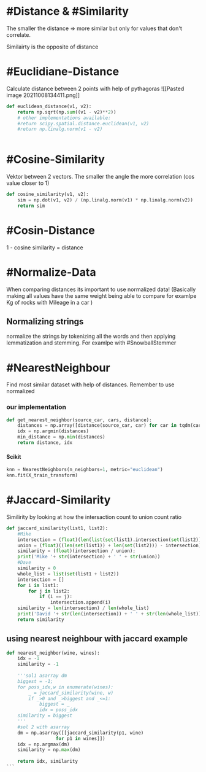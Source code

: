 # #Distance & #Similarity

The smaller the distance => more similar but only for values that don't correlate.


Similairty is the opposite of distance

# #Euclidiane-Distance
Calculate distance between 2 points with help of pythagoras
![[Pasted image 20211008134411.png]]

```python
def euclidean_distance(v1, v2):
    return np.sqrt(np.sum((v1 - v2)**2))
    # other implementations available:
    #return scipy.spatial.distance.euclidean(v1, v2)
    #return np.linalg.norm(v1 - v2)
	
```


# #Cosine-Similarity

Vektor between 2 vectors. The smaller the angle the more correlation (cos value closer to 1)

`````python
def cosine_similarity(v1, v2):
    sim = np.dot(v1, v2) / (np.linalg.norm(v1) * np.linalg.norm(v2))
    return sim
`````
	
	
# #Cosin-Distance

1 - cosine similarity = distance


# #Normalize-Data

When comparing distances its important to use normalized data!
(Basically making all values have the same weight being able to compare for examlpe Kg of rocks with Mileage in a car )

## Normalizing strings
normalize the strings by tokenizing all the words and then applying lemmatization and stemming. For examlpe with #SnowballStemmer 



# #NearestNeighbour
Find most similar dataset with help of distances. Remember to use normalized 

### our implementation
`````python
def get_nearest_neighbor(source_car, cars, distance):
    distances = np.array([distance(source_car, car) for car in tqdm(cars)])
    idx = np.argmin(distances)
    min_distance = np.min(distances)
    return distance, idx
`````



#### Scikit
`````python
knn = NearestNeighbors(n_neighbors=1, metric="euclidean")
knn.fit(X_train_transform)
`````




# #Jaccard-Similarity
Similirity by looking at how the intersaction count to union count ratio

`````python
def jaccard_similarity(list1, list2):
    #Mike
    intersection = (float)(len(list(set(list1).intersection(set(list2)))))
    union = (float)((len(set(list1)) + len(set(list2))) - intersection)
    similarity = (float)(intersection / union);
    print('Mike '+ str(intersection) + ' ' + str(union))
    #Dave
    similarity = 0
    whole_list = list(set(list1 + list2))
    intersection = []
    for i in list1:
        for j in list2:
            if (i == j):
                intersection.append(i)
    similarity = len(intersection) / len(whole_list)
    print('David '+ str(len(intersection)) + ' ' + str(len(whole_list)))
    return similarity
`````

## using nearest neighbour with jaccard example

````python
def nearest_neighbor(wine, wines):
    idx = -1
    similarity = -1
   
    '''sol1 asarray dm
    biggest = -1;
    for poss_idx,w in enumerate(wines):
        _ = jaccard_similarity(wine, w)
        if _>0 and _>biggest and _<=1:
            biggest = _
            idx = poss_idx
    similarity = biggest
    '''
    #sol 2 with asarray
    dm = np.asarray([[jaccard_similarity(p1, wine) 
                  for p1 in wines]])
    idx = np.argmax(dm)
    similarity = np.max(dm)
    
    return idx, similarity
```